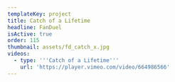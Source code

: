 ```yaml
---
templateKey: project
title: Catch of a Lifetime
headline: FanDuel
isActive: true
order: 115
thumbnail: assets/fd_catch_x.jpg
videos:
  - type: '''Catch of a Lifetime'''
    url: 'https://player.vimeo.com/video/664986566'
---
```

